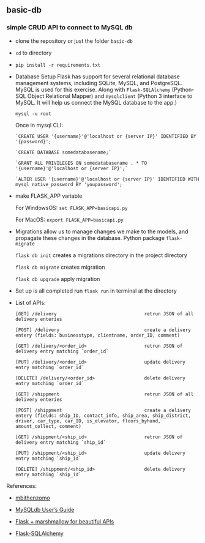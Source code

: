 ## basic-db
### simple CRUD API to connect to MySQL db

* clone the repository or just the folder `basic-db`

* `cd` to directory

* `pip install -r requirements.txt`
  
* Database Setup
    Flask has support for several relational database management systems, including SQLite, MySQL, and PostgreSQL. MySQL is used for this exercise.
    Along with `Flask-SQLAlchemy` (Python-SQL Object Relational Mapper) and `mysqlclient` (Python 3 interface to MySQL. It will help us connect the MySQL database to the app.)
    
    `mysql -u root`
    
    Once in mysql CLI:
    
      `CREATE USER '{username}'@'localhost or {server IP}' IDENTIFIED BY '{password}';
      
      `CREATE DATABASE somedatabasename;`
      
      `GRANT ALL PRIVILEGES ON somedatabasename . * TO '{username}'@'localhost or {server IP}';`
      
      `ALTER USER '{username}'@'localhost or {server IP}' IDENTIFIED WITH mysql_native_password BY 'youpassword';



* make FLASK_APP variable

    For WindowsOS: `set FLASK_APP=basicapi.py`
  
    For MacOS: `export FLASK_APP=basicapi.py`
   
* Migrations allow us to manage changes we make to the models, and propagate these changes in the database. Python package `flask-migrate`
    
    `flask db init` creates a migrations directory in the project directory
    
    `flask db migrate` creates migration
    
    `flask db upgrade` apply migration

* Set up is all completed
    run `flask run` in terminal at the directory
    
* List of APIs:

      [GET] /delivery                                retrun JSON of all delivery enteries 
      
      [POST] /delivery                               create a delivery entery (fields: businesstype, clientname, order_ID, comment)
      
      [GET] /delivery/<order_id>                     retrun JSON of delivery entry matching `order_id`
      
      [PUT] /delivery/<order_id>                     update delivery entry matching `order_id`
      
      [DELETE] /delivery/<order_id>                  delete delivery entry matching `order_id`
      
      [GET] /shippment                               retrun JSON of all delivery enteries 
      
      [POST] /shippment                              create a delivery entery (fields: ship_ID, contact_info, ship_area, ship_district, driver, car_type, car_ID, is_elevator, floors_byhand, amount_collect, comment)
      
      [GET] /shippment/<ship_id>                     retrun JSON of delivery entry matching `ship_id`
      
      [PUT] /shippment/<ship_id>                     update delivery entry matching `ship_id`
      
      [DELETE] /shippment/<ship_id>                  delete delivery entry matching `ship_id`

References:

* [mbithenzomo](https://github.com/mbithenzomo/project-dream-team-one)

* [MySQLdb User’s Guide](https://mysqlclient.readthedocs.io/user_guide.html#installation)

* [Flask + marshmallow for beautiful APIs](https://flask-marshmallow.readthedocs.io/en/latest/)

* [Flask-SQLAlchemy](http://flask-sqlalchemy.pocoo.org/2.3/quickstart/)
